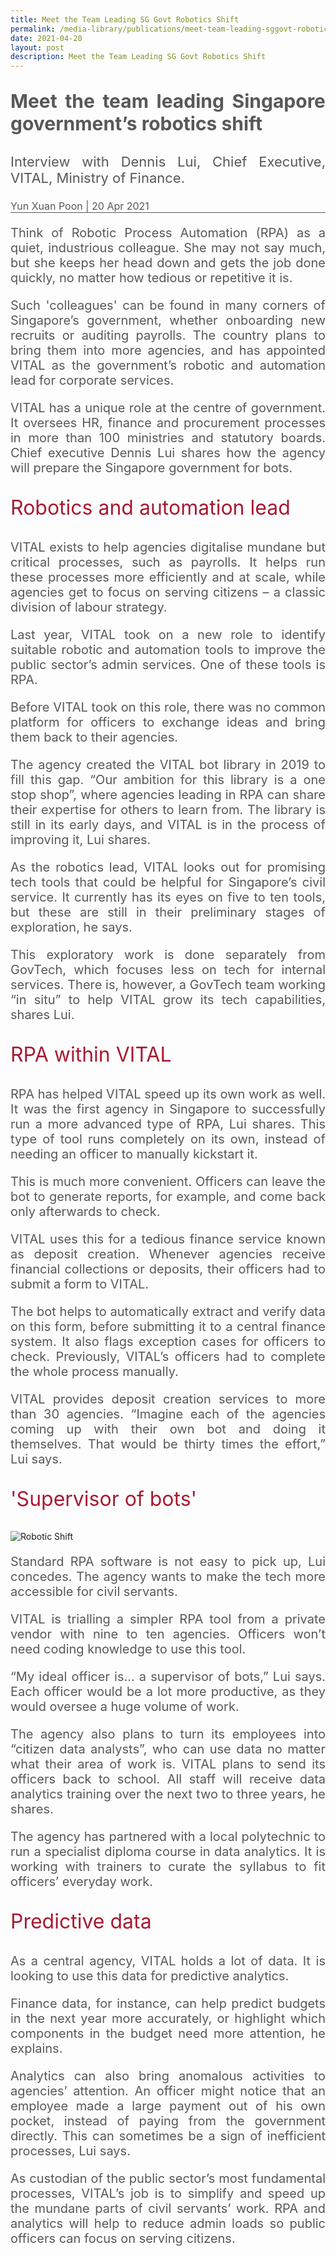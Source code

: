 ```yaml
---
title: Meet the Team Leading SG Govt Robotics Shift
permalink: /media-library/publications/meet-team-leading-sggovt-robotics-shift
date: 2021-04-20
layout: post
description: Meet the Team Leading SG Govt Robotics Shift
---
```

<p style="font-size: 30px;color:#585858;text-align:justify;">
	<b>Meet the team leading Singapore government’s robotics shift</b>
</p>
<p style="font-size: 22px;color:#585858;text-align:justify;">
	Interview with Dennis Lui, Chief Executive, VITAL, Ministry of Finance.
</p>
<div style="font-size: 16px;color:#585858;text-align:justify;">
	Yun Xuan Poon | 20 Apr 2021
</div>
<hr style="height: 1px; width: 100%; margin:0 auto;line-height:1px;background-color: #585858; border:0 none;"/>
<p style="font-size: 20px;color:#585858;text-align:justify;">
	Think of Robotic Process Automation (RPA) as a quiet, industrious colleague. She may not say much, but she keeps her head down and gets the job done quickly, no matter how tedious or repetitive it is.
</p>
<p style="font-size: 20px;color:#585858;text-align:justify;">
Such 'colleagues' can be found in many corners of Singapore’s government, whether onboarding new recruits or auditing payrolls. The country plans to bring them into more agencies, and has appointed VITAL as the government’s robotic and automation lead for corporate services.
</p>
<p style="font-size: 20px;color:#585858;text-align:justify;">
VITAL has a unique role at the centre of government. It oversees HR, finance and procurement processes in more than 100 ministries and statutory boards. Chief executive Dennis Lui shares how the agency will prepare the Singapore government for bots.
</p>
<p style="font-size: 32px;color:#a91932;text-align:justify;">
Robotics and automation lead
</p>
<p style="font-size: 20px;color:#585858;text-align:justify;">
VITAL exists to help agencies digitalise mundane but critical processes, such as payrolls. It helps run these processes more efficiently and at scale, while agencies get to focus on serving citizens – a classic division of labour strategy.
</p>
<p style="font-size: 20px;color:#585858;text-align:justify;">
Last year, VITAL took on a new role to identify suitable robotic and automation tools to improve the public sector’s admin services. One of these tools is RPA.
</p>
<p style="font-size: 20px;color:#585858;text-align:justify;">
Before VITAL took on this role, there was no common platform for officers to exchange ideas and bring them back to their agencies.
</p>
<p style="font-size: 20px;color:#585858;text-align:justify;">
The agency created the VITAL bot library in 2019 to fill this gap. “Our ambition for this library is a one stop shop”, where agencies leading in RPA can share their expertise for others to learn from. The library is still in its early days, and VITAL is in the process of improving it, Lui shares.
</p>
<p style="font-size: 20px;color:#585858;text-align:justify;">
As the robotics lead, VITAL looks out for promising tech tools that could be helpful for Singapore’s civil service. It currently has its eyes on five to ten tools, but these are still in their preliminary stages of exploration, he says.
</p>
<p style="font-size: 20px;color:#585858;text-align:justify;">
This exploratory work is done separately from GovTech, which focuses less on tech for internal services. There is, however, a GovTech team working “in situ” to help VITAL grow its tech capabilities, shares Lui.
</p>
<p style="font-size: 32px;color:#a91932;text-align:justify;">
	RPA within VITAL
</p>
<p style="font-size: 20px;color:#585858;text-align:justify;">
RPA has helped VITAL speed up its own work as well. It was the first agency in Singapore to successfully run a more advanced type of RPA, Lui shares. This type of tool runs completely on its own, instead of needing an officer to manually kickstart it.
</p>
<p style="font-size: 20px;color:#585858;text-align:justify;">
This is much more convenient. Officers can leave the bot to generate reports, for example, and come back only afterwards to check.
</p>
<p style="font-size: 20px;color:#585858;text-align:justify;">
VITAL uses this for a tedious finance service known as deposit creation. Whenever agencies receive financial collections or deposits, their officers had to submit a form to VITAL.
</p>
<p style="font-size: 20px;color:#585858;text-align:justify;">
The bot helps to automatically extract and verify data on this form, before submitting it to a central finance system. It also flags exception cases for officers to check. Previously, VITAL’s officers had to complete the whole process manually.
</p>
<p style="font-size: 20px;color:#585858;text-align:justify;">
VITAL provides deposit creation services to more than 30 agencies. “Imagine each of the agencies coming up with their own bot and doing it themselves. That would be thirty times the effort,” Lui says.
</p>
<p style="font-size: 32px;color:#a91932;text-align:justify;">
'Supervisor of bots'
</p>
<img src="/images/Media/roboticshift_2.png" alt="Robotic Shift">	
<p style="font-size: 20px;color:#585858;text-align:justify;">
Standard RPA software is not easy to pick up, Lui concedes. The agency wants to make the tech more accessible for civil servants.
</p>
<p style="font-size: 20px;color:#585858;text-align:justify;">
VITAL is trialling a simpler RPA tool from a private vendor with nine to ten agencies. Officers won’t need coding knowledge to use this tool.
</p>
<p style="font-size: 20px;color:#585858;text-align:justify;">
“My ideal officer is… a supervisor of bots,” Lui says. Each officer would be a lot more productive, as they would oversee a huge volume of work.
</p>
<p style="font-size: 20px;color:#585858;text-align:justify;">
The agency also plans to turn its employees into “citizen data analysts”, who can use data no matter what their area of work is. VITAL plans to send its officers back to school. All staff will receive data analytics training over the next two to three years, he shares.
</p>
<p style="font-size: 20px;color:#585858;text-align:justify;">
The agency has partnered with a local polytechnic to run a specialist diploma course in data analytics. It is working with trainers to curate the syllabus to fit officers’ everyday work.
</p>
<p style="font-size: 32px;color:#a91932;text-align:justify;">
	Predictive data
</p>
<p style="font-size: 20px;color:#585858;text-align:justify;">
As a central agency, VITAL holds a lot of data. It is looking to use this data for predictive analytics.
</p>
<p style="font-size: 20px;color:#585858;text-align:justify;">
Finance data, for instance, can help predict budgets in the next year more accurately, or highlight which components in the budget need more attention, he explains.
</p>
<p style="font-size: 20px;color:#585858;text-align:justify;">
Analytics can also bring anomalous activities to agencies’ attention. An officer might notice that an employee made a large payment out of his own pocket, instead of paying from the government directly. This can sometimes be a sign of inefficient processes, Lui says.
</p>
<p style="font-size: 20px;color:#585858;text-align:justify;">
As custodian of the public sector’s most fundamental processes, VITAL’s job is to simplify and speed up the mundane parts of civil servants’ work. RPA and analytics will help to reduce admin loads so public officers can focus on serving citizens.
</p>
